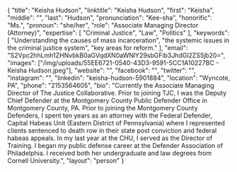 {
  "title": "Keisha Hudson",
  "linktitle": "Keisha Hudson",
  "first": "Keisha",
  "middle": "",
  "last": "Hudson",
  "pronunciation": "Kee-sha",
  "honorific": "Ms.",
  "pronoun": "she/her",
  "role": "Associate Managing Director (Attorney)",
  "expertise": [
    "Criminal Justice",
    "Law",
    "Politics"
  ],
  "keywords": [
    "Understanding the causes of mass incarceration",
    "the systemic issues in the criminal justice system",
    "key areas for reform."
  ],
  "email": "S2Vpc2hhLmh1ZHNvbkB0aGVqdXN0aWNlY29sbGFib3JhdGl2ZS5jb20=",
  "images": ["/img/uploads/55EE6721-0540-43D3-9591-5CC1A10227BC - Keisha Hudson.jpeg"],
  "website": "",
  "facebook": "",
  "twitter": "",
  "instagram": "",
  "linkedin": "keisha-hudson-5901884",
  "location": "Wyncote, PA",
  "phone": "2153564605",
  "bio": "Currently the Associate Managing Director of The Justice Collaborative. Prior to joining TJC, I was the Deputy Chief Defender at the Montgomery County Public Defender Office in Montgomery County, PA.  Prior to  joining the Montgomery County Defenders, I spent ten years as an attorney with the Federal Defender, Capital Habeas Unit (Eastern District of Pennsylvania) where I represented clients sentenced to death row in their state post conviction and federal habeas appeals. In my last year at the CHU, I served as the Director of Training. I began my public defense career at the Defender Association of Philadelphia. I received both her undergraduate and law degrees from Cornell University.",
  "layout": "person"
}
